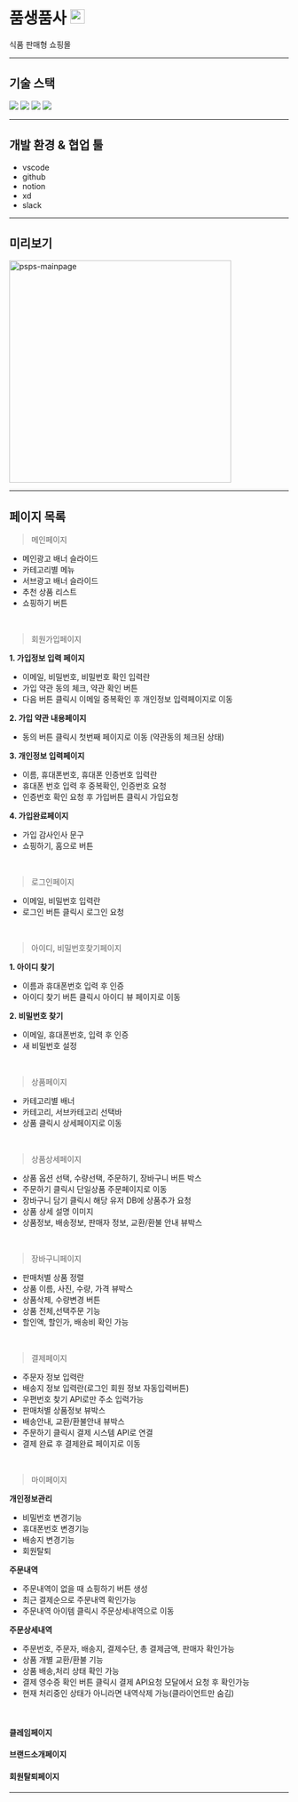 # 품생품사 <img src="https://user-images.githubusercontent.com/83055563/161244392-acdf589d-4fd4-4641-955d-68a82e8d938c.svg" width="26" height="26" />    
식품 판매형 쇼핑몰

---

## 기술 스택
<div>
  <img src="https://img.shields.io/badge/React-00ADD8?style=flat-square&logo=React&logoColor=white"/>  
  <img src="https://img.shields.io/badge/Redux-764ABC?style=flat-square&logo=Redux&logoColor=white"/>
  <img src="https://img.shields.io/badge/JavaScript-%23F7DF1E?style=flat-square&logo=javascript&logoColor=fff"/>
  <img src="https://img.shields.io/badge/styled components-DB7093?style=flat-square&logo=styled-components&logoColor=white"/>
</div>

---

## 개발 환경 & 협업 툴
- vscode
- github
- notion
- xd
- slack

---
## 미리보기
<img src="https://i.ibb.co/pxF0ryL/psps-mainpage.png" alt="psps-mainpage" border="0" width='400' />

---

## 페이지 목록

> 메인페이지
- 메인광고 배너 슬라이드
- 카테고리별 메뉴
- 서브광고 배너 슬라이드
- 추천 상품 리스트
- 쇼핑하기 버튼
<br/>

> 회원가입페이지

**1. 가입정보 입력 페이지**
- 이메일, 비밀번호, 비밀번호 확인 입력란
- 가입 약관 동의 체크, 약관 확인 버튼
- 다음 버튼 클릭시 이메일 중복확인 후 개인정보 입력페이지로 이동

**2. 가입 약관 내용페이지**
- 동의 버튼 클릭시 첫번째 페이지로 이동 (약관동의 체크된 상태)

**3. 개인정보 입력페이지**
- 이름, 휴대폰번호, 휴대폰 인증번호 입력란
- 휴대폰 번호 입력 후 중복확인, 인증번호 요청
- 인증번호 확인 요청 후 가입버튼 클릭시 가입요청

**4. 가입완료페이지**
- 가입 감사인사 문구
- 쇼핑하기, 홈으로 버튼
<br/>

> 로그인페이지
- 이메일, 비밀번호 입력란
- 로그인 버튼 클릭시 로그인 요청
<br/>

> 아이디, 비밀번호찾기페이지

**1. 아이디 찾기**
- 이름과 휴대폰번호 입력 후 인증
- 아이디 찾기 버튼 클릭시 아이디 뷰 페이지로 이동

**2. 비밀번호 찾기**
- 이메일, 휴대폰번호, 입력 후 인증
- 새 비밀번호 설정
<br/>

> 상품페이지
- 카테고리별 배너
- 카테고리, 서브카테고리 선택바
- 상품 클릭시 상세페이지로 이동
<br/>

> 상품상세페이지
- 상품 옵션 선택, 수량선택, 주문하기, 장바구니 버튼 박스
- 주문하기 클릭시 단일상품 주문페이지로 이동
- 장바구니 담기 클릭시 해당 유저 DB에 상품추가 요청
- 상품 상세 설명 이미지
- 상품정보, 배송정보, 판매자 정보, 교환/환불 안내 뷰박스
<br/>

> 장바구니페이지
- 판매처별 상품 정렬
- 상품 이름, 사진, 수량, 가격 뷰박스
- 상품삭제, 수량변경 버튼
- 상품 전체,선택주문 기능
- 할인액, 할인가, 배송비 확인 가능
<br/>

> 결제페이지
- 주문자 정보 입력란
- 배송지 정보 입력란(로그인 회원 정보 자동입력버튼)
- 우편번호 찾기 API로만 주소 입력가능
- 판매처별 상품정보 뷰박스
- 배송안내, 교환/환불안내 뷰박스
- 주문하기 클릭시 결제 시스템 API로 연결
- 결제 완료 후 결제완료 페이지로 이동 
<br/>

> 마이페이지

**개인정보관리**
- 비밀번호 변경기능
- 휴대폰번호 변경기능
- 배송지 변경기능
- 회원탈퇴 

**주문내역**
- 주문내역이 없을 때 쇼핑하기 버튼 생성
- 최근 결제순으로 주문내역 확인가능
- 주문내역 아이템 클릭시 주문상세내역으로 이동

**주문상세내역**
- 주문번호, 주문자, 배송지, 결제수단, 총 결제금액, 판매자 확인가능
- 상품 개별 교환/환불 기능
- 상품 배송,처리 상태 확인 가능
- 결제 영수증 확인 버튼 클릭시 결제 API요청 모달에서 요청 후 확인가능
- 현재 처리중인 상태가 아니라면 내역삭제 가능(클라이언트만 숨김)
<br/>

#### 클레임페이지

#### 브랜드소개페이지


#### 회원탈퇴페이지

---


